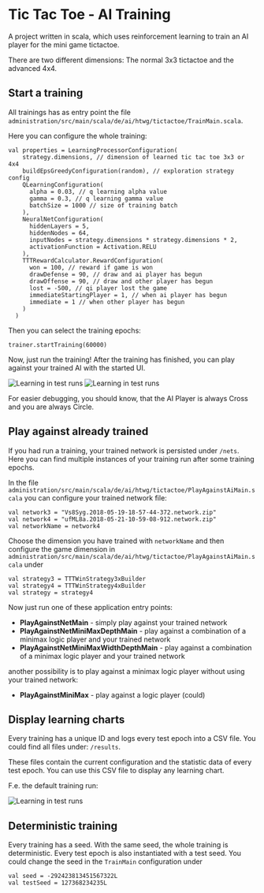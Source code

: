 # Tic Tac Toe - AI Training

A project written in scala, which uses reinforcement learning to train an AI player for the mini game tictactoe.

There are two different dimensions: The normal 3x3 tictactoe and the advanced 4x4.

## Start a training 

All trainings has as entry point the file 
```administration/src/main/scala/de/ai/htwg/tictactoe/TrainMain.scala```.

Here you can configure the whole training:

```
val properties = LearningProcessorConfiguration(
    strategy.dimensions, // dimension of learned tic tac toe 3x3 or 4x4
    buildEpsGreedyConfiguration(random), // exploration strategy config
    QLearningConfiguration(
      alpha = 0.03, // q learning alpha value
      gamma = 0.3, // q learning gamma value
      batchSize = 1000 // size of training batch
    ),
    NeuralNetConfiguration(
      hiddenLayers = 5,
      hiddenNodes = 64,
      inputNodes = strategy.dimensions * strategy.dimensions * 2,
      activationFunction = Activation.RELU
    ),
    TTTRewardCalculator.RewardConfiguration(
      won = 100, // reward if game is won
      drawDefense = 90, // draw and ai player has begun
      drawOffense = 90, // draw and other player has begun
      lost = -500, // qi player lost the game
      immediateStartingPlayer = 1, // when ai player has begun
      immediate = 1 // when other player has begun
    )
  )
```

Then you can select the training epochs:

```
trainer.startTraining(60000)
```

Now, just run the training! After the training has finished, you can play against your trained AI with the started UI.

![Learning in test runs](project/assets/tictactoe-3x3.JPG) ![Learning in test runs](project/assets/tictactoe-4x4.JPG)

For easier debugging, you should know, that the AI Player is always Cross and you are always Circle.

## Play against already trained

If you had run a training, your trained network is persisted under ```/nets```. Here you can find multiple instances of your training run after some training epochs.

In the file 
```administration/src/main/scala/de/ai/htwg/tictactoe/PlayAgainstAiMain.scala``` you can configure your trained network file:

```
val network3 = "Vs8Syg.2018-05-19-18-57-44-372.network.zip"
val network4 = "ufML8a.2018-05-21-10-59-08-912.network.zip"
val networkName = network4
```
Choose the dimension you have trained with ```networkName``` and then configure the game dimension in 
```administration/src/main/scala/de/ai/htwg/tictactoe/PlayAgainstAiMain.scala``` under 
```
val strategy3 = TTTWinStrategy3xBuilder
val strategy4 = TTTWinStrategy4xBuilder
val strategy = strategy4
```

Now just run one of these application entry points:

- **PlayAgainstNetMain** - simply play against your trained network
- **PlayAgainstNetMiniMaxDepthMain** - play against a combination of a minimax logic player and your trained network
- **PlayAgainstNetMiniMaxWidthDepthMain** - play against a combination of a minimax logic player and your trained network

another possibility is to play against a minimax logic player without using your trained network:

- **PlayAgainstMiniMax** - play against a logic player (could)

## Display learning charts

Every training has a unique ID and logs every test epoch into a CSV file. You could find all files under: ```/results```.

These files contain the current configuration and the statistic data of every test epoch. You can use this CSV file to display any learning chart.

F.e. the default training run:

![Learning in test runs](project/assets/training-test-results.png)

## Deterministic training

Every training has a seed. With the same seed, the whole training is deterministic. Every test epoch is also instantiated with a test seed. You could change the seed in the ```TrainMain``` configuration under
```
val seed = -292423813451567322L
val testSeed = 127368234235L
```
